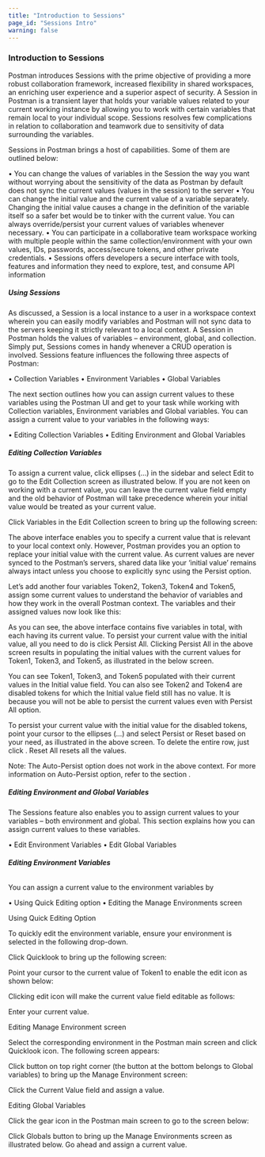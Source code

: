 ```yaml
---
title: "Introduction to Sessions"
page_id: "Sessions Intro"
warning: false
---
```


### Introduction to Sessions

Postman introduces Sessions with the prime objective of providing a more robust collaboration framework, increased flexibility in shared workspaces, an enriching user experience and a superior aspect of security. A Session in Postman is a transient layer that holds your variable values related to your current working instance by allowing you to work with certain variables that remain local to your individual scope. Sessions resolves few complications in relation to collaboration and teamwork due to sensitivity of data surrounding the variables.

Sessions in Postman brings a host of capabilities. Some of them are outlined below:

•	You can change the values of variables in the Session the way you want without worrying about the sensitivity of the data as Postman by default does not sync the current values (values in the session) to the server
•	You can change the initial value and the current value of a variable separately. Changing the initial value causes a change in the definition of the variable itself so a safer bet would be to tinker with the current value. You can always override/persist your current values of variables whenever necessary. 
•	You can participate in a collaborative team workspace working with multiple people within the same collection/environment with your own values, IDs, passwords, access/secure tokens, and other private credentials. 
•	Sessions offers developers a secure interface with tools, features and information they need to explore, test, and consume API information


##### **Using Sessions**

As discussed, a Session is a local instance to a user in a workspace context wherein you can easily modify variables and Postman will not sync data to the servers keeping it strictly relevant to a local context. A Session in Postman holds the values of variables – environment, global, and collection. Simply put, Sessions comes in handy whenever a CRUD operation is involved. Sessions feature influences the following three aspects of Postman:

•	Collection Variables
•	Environment Variables
•	Global Variables

The next section outlines how you can assign current values to these variables using the Postman UI and get to your task while working with Collection variables, Environment variables and Global variables. You can assign a current value to your variables in the following ways:

•	Editing Collection Variables
•	Editing Environment and Global Variables


##### **Editing Collection Variables** 

To assign a current value, click ellipses (…) in the sidebar and select Edit to go to the Edit Collection screen as illustrated below. If you are not keen on working  with a current value, you can leave the current value field empty and the old behavior of Postman will take precedence wherein your initial value would be treated as your current value. 

Click Variables in the Edit Collection screen to bring up the following screen:


The above interface enables you to specify a current value that is relevant to your local context only. However, Postman provides you an option to replace your initial value with the current value. As current values are never synced to the Postman’s servers, shared data like your ‘initial value’ remains always intact unless you choose to explicitly sync using the Persist option. 

Let’s add another four variables Token2, Token3, Token4 and Token5, assign some current values to understand the behavior of variables and how they work in the overall Postman context. The variables and their assigned values now look like this:




As you can see, the above interface contains five variables in total, with each having its current value. To persist your current value with the initial value, all you need to do is click Persist All. Clicking Persist All in the above screen results in populating the initial values with the current values for Token1, Token3, and Token5, as illustrated in the below screen. 



You can see Token1, Token3, and Token5 populated with their current values in the Initial value field. You can also see Token2 and Token4 are disabled tokens for which the Initial value field still has no value. It is because you will not be able to persist the current values even with Persist All option. 


To persist your current value with the initial value for the disabled tokens, point your cursor to the ellipses (…) and select Persist or Reset based on your need, as illustrated in the above screen. To delete the entire row, just click    . Reset All resets all the values.

Note: The Auto-Persist option does not work in the above context. For more information on Auto-Persist option, refer to the section <section-name>. 

##### **Editing Environment and Global Variables**

The Sessions feature also enables you to assign current values to your variables – both environment and global. This section explains how you can assign current values to these variables.

•	Edit Environment Variables
•	Edit Global Variables

###### **Editing Environment Variables**

You can assign a current value to the environment variables by 

•	Using Quick Editing option
•	Editing the Manage Environments screen

Using Quick Editing Option

To  quickly edit the environment variable, ensure your environment is selected in the following drop-down. 



Click Quicklook   to bring up the following screen:


Point your cursor to the current value of Token1 to enable the edit icon as shown below:

Clicking edit icon   will make the current value field editable as follows:

Enter your current value. 

Editing Manage Environment screen

Select the corresponding environment in the Postman main screen and click Quicklook   icon. The following screen appears:


Click  button on top right corner (the  button at the bottom belongs to Global variables) to bring up the Manage Environment screen:

Click the Current Value field and assign a value. 

Editing Global Variables

Click the gear icon   in the Postman main screen to go to the screen below: 


Click Globals button to bring up the Manage Environments screen as illustrated below. Go ahead and assign a current value. 


